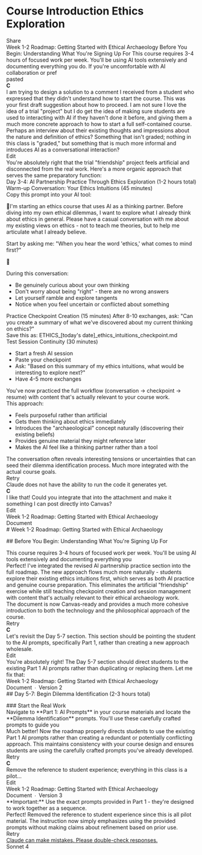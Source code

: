 ﻿# <a name="_qkfn0xvqszh0"></a>Course Introduction Ethics Exploration
Share\
Week 1-2 Roadmap: Getting Started with Ethical Archaeology Before You Begin: Understanding What You're Signing Up For This course requires 3-4 hours of focused work per week. You'll be using AI tools extensively and documenting everything you do. If you're uncomfortable with AI collaboration or pref\
pasted\
**C**\
I am trying to design a solution to a comment I received from a student who expressed that they didn't understand how to start the course. This was your first draft suggestion about how to proceed. I am not sure I love the idea of a trial "project" but I do get the idea of making sure students are used to interacting with AI if they haven't done it before, and giving them a much more concrete approach to how to start a full self-contained course. Perhaps an interview about their existing thoughts and impressions about the nature and definition of ethics? Something that isn't graded; nothing in this class is "graded," but something that is much more informal and introduces AI as a conversational interaction?\
Edit\
You're absolutely right that the trial "friendship" project feels artificial and disconnected from the real work. Here's a more organic approach that serves the same preparatory function:\
Day 3-4: AI Partnership Practice Through Ethics Exploration (1-2 hours total)\
Warm-up Conversation: Your Ethics Intuitions (45 minutes)\
Copy this prompt into your AI tool:

I'm starting an ethics course that uses AI as a thinking partner. Before diving into my own ethical dilemmas, I want to explore what I already think about ethics in general. Please have a casual conversation with me about my existing views on ethics - not to teach me theories, but to help me articulate what I already believe.

Start by asking me: "When you hear the word 'ethics,' what comes to mind first?"



During this conversation:

- Be genuinely curious about your own thinking
- Don't worry about being "right" - there are no wrong answers
- Let yourself ramble and explore tangents
- Notice when you feel uncertain or conflicted about something

Practice Checkpoint Creation (15 minutes) After 8-10 exchanges, ask: "Can you create a summary of what we've discovered about my current thinking on ethics?"\
Save this as: ETHICS\_[today's date]\_ethics\_intuitions\_checkpoint.md\
Test Session Continuity (30 minutes)

- Start a fresh AI session
- Paste your checkpoint
- Ask: "Based on this summary of my ethics intuitions, what would be interesting to explore next?"
- Have 4-5 more exchanges

You've now practiced the full workflow (conversation → checkpoint → resume) with content that's actually relevant to your course work.\
This approach:

- Feels purposeful rather than artificial
- Gets them thinking about ethics immediately
- Introduces the "archaeological" concept naturally (discovering their existing beliefs)
- Provides genuine material they might reference later
- Makes the AI feel like a thinking partner rather than a tool

The conversation often reveals interesting tensions or uncertainties that can seed their dilemma identification process. Much more integrated with the actual course goals.\
Retry\
Claude does not have the ability to run the code it generates yet.\
**C**\
I like that! Could you integrate that into the attachment and make it something I can post directly into Canvas?\
Edit\
Week 1-2 Roadmap: Getting Started with Ethical Archaeology\
Document\
\# Week 1-2 Roadmap: Getting Started with Ethical Archaeology

\## Before You Begin: Understanding What You're Signing Up For

This course requires 3-4 hours of focused work per week. You'll be using AI tools extensively and documenting everything you\
Perfect! I've integrated the revised AI partnership practice section into the full roadmap. The new approach flows much more naturally - students explore their existing ethics intuitions first, which serves as both AI practice and genuine course preparation. This eliminates the artificial "friendship" exercise while still teaching checkpoint creation and session management with content that's actually relevant to their ethical archaeology work.\
The document is now Canvas-ready and provides a much more cohesive introduction to both the technology and the philosophical approach of the course.\
Retry\
**C**\
Let's revisit the Day 5-7 section. This section should be pointing the student to the AI prompts, specifically Part 1, rather than creating a new approach wholesale.\
Edit\
You're absolutely right! The Day 5-7 section should direct students to the existing Part 1 AI prompts rather than duplicating or replacing them. Let me fix that:\
Week 1-2 Roadmap: Getting Started with Ethical Archaeology\
Document ∙ Version 2\
\## Day 5-7: Begin Dilemma Identification (2-3 hours total)

\### Start the Real Work\
Navigate to \*\*Part 1: AI Prompts\*\* in your course materials and locate the \*\*Dilemma Identification\*\* prompts. You'll use these carefully crafted prompts to guide you\
Much better! Now the roadmap properly directs students to use the existing Part 1 AI prompts rather than creating a redundant or potentially conflicting approach. This maintains consistency with your course design and ensures students are using the carefully crafted prompts you've already developed.\
Retry\
**C**\
Remove the reference to student experience; everything in this class is a pilot...\
Edit\
Week 1-2 Roadmap: Getting Started with Ethical Archaeology\
Document ∙ Version 3\
\*\*Important:\*\* Use the exact prompts provided in Part 1 - they're designed to work together as a sequence.\
Perfect! Removed the reference to student experience since this is all pilot material. The instruction now simply emphasizes using the provided prompts without making claims about refinement based on prior use.\
Retry\
[Claude can make mistakes. Please double-check responses.](https://support.anthropic.com/en/articles/8525154-claude-is-providing-incorrect-or-misleading-responses-what-s-going-on)\
Sonnet 4

